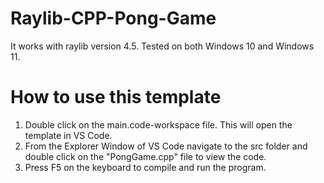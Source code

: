 # Raylib-CPP-Pong-Game
It works with raylib version 4.5. Tested on both Windows 10 and Windows 11.

# How to use this template
1. Double click on the main.code-workspace file. This will open the template in VS Code.
2. From the Explorer Window of VS Code navigate to the src folder and double click on the "PongGame.cpp" file to view the code.
3. Press F5 on the keyboard to compile and run the program.

